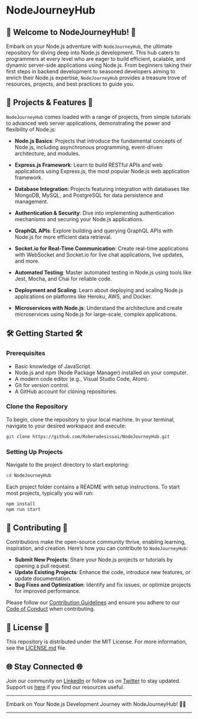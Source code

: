 # NodeJourneyHub

## 🌟 Welcome to NodeJourneyHub! 🌟

Embark on your Node.js adventure with `NodeJourneyHub`, the ultimate repository for diving deep into Node.js development. This hub caters to programmers at every level who are eager to build efficient, scalable, and dynamic server-side applications using Node.js. From beginners taking their first steps in backend development to seasoned developers aiming to enrich their Node.js expertise, `NodeJourneyHub` provides a treasure trove of resources, projects, and best practices to guide you.

## 🚀 Projects & Features 🚀

`NodeJourneyHub` comes loaded with a range of projects, from simple tutorials to advanced web server applications, demonstrating the power and flexibility of Node.js:

- **Node.js Basics**: Projects that introduce the fundamental concepts of Node.js, including asynchronous programming, event-driven architecture, and modules.
  
- **Express.js Framework**: Learn to build RESTful APIs and web applications using Express.js, the most popular Node.js web application framework.
  
- **Database Integration**: Projects featuring integration with databases like MongoDB, MySQL, and PostgreSQL for data persistence and management.
  
- **Authentication & Security**: Dive into implementing authentication mechanisms and securing your Node.js applications.
  
- **GraphQL APIs**: Explore building and querying GraphQL APIs with Node.js for more efficient data retrieval.
  
- **Socket.io for Real-Time Communication**: Create real-time applications with WebSocket and Socket.io for live chat applications, live updates, and more.
  
- **Automated Testing**: Master automated testing in Node.js using tools like Jest, Mocha, and Chai for reliable code.
  
- **Deployment and Scaling**: Learn about deploying and scaling Node.js applications on platforms like Heroku, AWS, and Docker.
  
- **Microservices with Node.js**: Understand the architecture and create microservices using Node.js for large-scale, complex applications.

## 🛠️ Getting Started 🛠️

### Prerequisites

- Basic knowledge of JavaScript.
- Node.js and npm (Node Package Manager) installed on your computer.
- A modern code editor (e.g., Visual Studio Code, Atom).
- Git for version control.
- A GitHub account for cloning repositories.

### Clone the Repository

To begin, clone the repository to your local machine. In your terminal, navigate to your desired workspace and execute:

```bash
git clone https://github.com/Roberadesissai/NodeJourneyHub.git
```

### Setting Up Projects

Navigate to the project directory to start exploring:

```bash
cd NodeJourneyHub
```

Each project folder contains a README with setup instructions. To start most projects, typically you will run:

```bash
npm install
npm run start
```

## 🤝 Contributing 🤝

Contributions make the open-source community thrive, enabling learning, inspiration, and creation. Here’s how you can contribute to `NodeJourneyHub`:

- **Submit New Projects**: Share your Node.js projects or tutorials by opening a pull request.
- **Update Existing Projects**: Enhance the code, introduce new features, or update documentation.
- **Bug Fixes and Optimization**: Identify and fix issues, or optimize projects for improved performance.

Please follow our [Contribution Guidelines](CONTRIBUTING.md) and ensure you adhere to our [Code of Conduct](CODE_OF_CONDUCT.md) when contributing.

## 📜 License 📜

This repository is distributed under the MIT License. For more information, see the [LICENSE.md](LICENSE.md) file.

## 🌐 Stay Connected 🌐

Join our community on [LinkedIn](Your_LinkedIn_Profile) or follow us on [Twitter](Your_Twitter_Profile) to stay updated. Support us [here](Your_Support_Link) if you find our resources useful.

---

Embark on Your Node.js Development Journey with NodeJourneyHub! 🌟🚀

---
